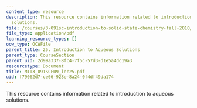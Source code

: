 ```yaml
---
content_type: resource
description: This resource contains information related to introduction to aqueous
  solutions.
file: /courses/3-091sc-introduction-to-solid-state-chemistry-fall-2010/f79062d7ce66928e8a240f4df49da174_MIT3_091SCF09_lec25.pdf
file_type: application/pdf
learning_resource_types: []
ocw_type: OCWFile
parent_title: 25. Introduction to Aqueous Solutions
parent_type: CourseSection
parent_uid: 2d99a337-8fc4-7f5c-57d3-d1e5a4dc19a3
resourcetype: Document
title: MIT3_091SCF09_lec25.pdf
uid: f79062d7-ce66-928e-8a24-0f4df49da174
---
```

This resource contains information related to introduction to aqueous solutions.

